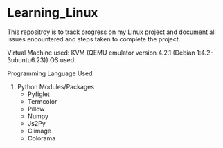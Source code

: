 # Learning_Linux

This repositroy is to track progress on my Linux project and document all issues encountered and steps taken to complete the project.

Virtual Machine used: KVM (QEMU emulator version 4.2.1 (Debian 1:4.2-3ubuntu6.23))
OS used:

Programming Language Used
1. Python
   Modules/Packages
   - Pyfiglet
   - Termcolor
   - Pillow
   - Numpy
   - Js2Py
   - Climage
   - Colorama
